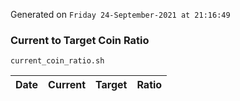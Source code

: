 Generated on `Friday 24-September-2021 at 21:16:49`

### Current to Target Coin Ratio
`current_coin_ratio.sh`

Date|Current|Target|Ratio
---|---|---|---
